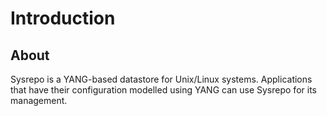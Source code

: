 # Introduction

## About

Sysrepo is a YANG-based datastore for Unix/Linux systems. Applications that have their configuration modelled using YANG can use Sysrepo for its management.